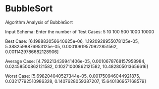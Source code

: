 # BubbleSort
Algorithm Analysis of BubbleSort



Input Schema:
Enter the number of Test Cases: 5
10
100
500
1000
10000


Best Case:  [6.198883056640625e-06, 1.1920928955078125e-05, 5.3882598876953125e-05, 0.00010919570922851562, 0.0011429786682128906]


Average Case:  [4.792213439941406e-05, 0.0010678768157958984, 0.02458500862121582, 0.10271000862121582, 10.482805013656616]


Worst Case:  [5.698204040527344e-05, 0.001750946044921875, 0.03217792510986328, 0.1407628059387207, 15.640136957168579]
